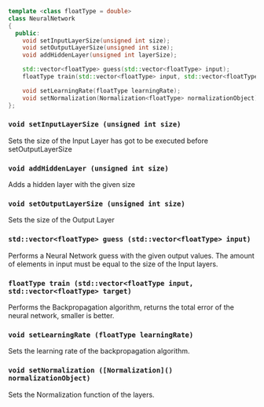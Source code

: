 ```C++
template <class floatType = double>
class NeuralNetwork
{
  public:
	void setInputLayerSize(unsigned int size);
	void setOutputLayerSize(unsigned int size);
	void addHiddenLayer(unsigned int layerSize);

	std::vector<floatType> guess(std::vector<floatType> input);
	floatType train(std::vector<floatType> input, std::vector<floatType> target);

	void setLearningRate(floatType learningRate);
	void setNormalization(Normalization<floatType> normalizationObject);
};
```

### `void setInputLayerSize (unsigned int size)`
Sets the size of the Input Layer has got to be executed before setOutputLayerSize

### `void addHiddenLayer (unsigned int size)`
Adds a hidden layer with the given size

### `void setOutputLayerSize (unsigned int size)`
Sets the size of the Output Layer

### `std::vector<floatType> guess (std::vector<floatType> input)`
Performs a Neural Network guess with the given output values. The amount of elements in input must be equal to the size of the Input layers.

### `floatType train (std::vector<floatType input, std::vector<floatType> target)`
Performs the Backpropagation algorithm, returns the total error of the neural network, smaller is better.

### `void setLearningRate (floatType learningRate)`
Sets the learning rate of the backpropagation algorithm.

### `void setNormalization ([Normalization]() normalizationObject)`
Sets the Normalization function of the layers. 